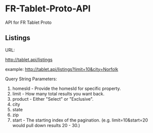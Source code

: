FR-Tablet-Proto-API
===================

API for FR Tablet Proto

## Listings

URL:

http://tablet.api/listings

example: http://tablet.api/listings?limit=10&city=Norfolk

Query String Parameters:

1. homesId - Provide the homesId for specific property.
2. limit - How many total results you want back.
3. product - Either "Select" or "Exclusive".
4. city
5. state
6. zip
7. start - The starting index of the pagination.  (e.g. limit=10&start=20 would pull down results 20 - 30.)